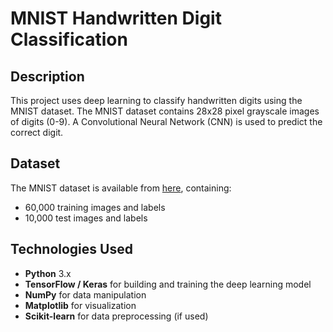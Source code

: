 
# MNIST Handwritten Digit Classification

## Description
This project uses deep learning to classify handwritten digits using the MNIST dataset. The MNIST dataset contains 28x28 pixel grayscale images of digits (0-9). A Convolutional Neural Network (CNN) is used to predict the correct digit.

## Dataset
The MNIST dataset is available from [here](http://yann.lecun.com/exdb/mnist/), containing:
- 60,000 training images and labels
- 10,000 test images and labels

## Technologies Used
- **Python** 3.x
- **TensorFlow / Keras** for building and training the deep learning model
- **NumPy** for data manipulation
- **Matplotlib** for visualization
- **Scikit-learn** for data preprocessing (if used)
